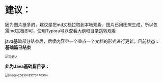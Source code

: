 # 建议：

因为图片挺多的，建议是把md文档拉取到本地观看，图片已用图床生成，所以仅需md文档即可，使用Typora可以查看大纲和目录跳转观看

java基础部分结束后，后续内容会一个重点一个文档的形式进行更新。目前状态：**基础篇已结束**

<img src="https://gitee.com/icecat2233/picture/raw/master/20250321231214432.jpg" alt="可愛い" style="zoom: 67%;" />

**此为Java基础篇目录：**

<img src="https://gitee.com/icecat2233/picture/raw/master/20250425170449419.png" alt="image-20250425170446904" style="zoom:67%;" />
